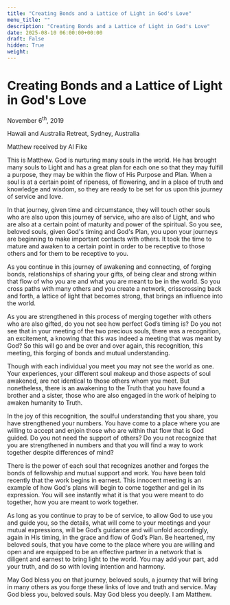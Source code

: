 ```yaml
---
title: "Creating Bonds and a Lattice of Light in God's Love"
menu_title: ""
description: "Creating Bonds and a Lattice of Light in God's Love"
date: 2025-08-10 06:00:00+00:00
draft: False
hidden: True
weight:
---
```

# Creating Bonds and a Lattice of Light in God's Love

November 6<sup>th</sup>, 2019

Hawaii and Australia Retreat, Sydney, Australia

Matthew received by Al Fike

This is Matthew. God is nurturing many souls in the world. He has brought many souls to Light and has a great plan for each one so that they may fulfill a purpose, they may be within the flow of His Purpose and Plan. When a soul is at a certain point of ripeness, of flowering, and in a place of truth and knowledge and wisdom, so they are ready to be set for us upon this journey of service and love.

In that journey, given time and circumstance, they will touch other souls who are also upon this journey of service, who are also of Light, and who are also at a certain point of maturity and power of the spiritual. So you see, beloved souls, given God's timing and God's Plan, you upon your journeys are beginning to make important contacts with others. It took the time to mature and awaken to a certain point in order to be receptive to those others and for them to be receptive to you.

As you continue in this journey of awakening and connecting, of forging bonds, relationships of sharing your gifts, of being clear and strong within that flow of who you are and what you are meant to be in the world. So you cross paths with many others and you create a network, crisscrossing back and forth, a lattice of light that becomes strong, that brings an influence into the world.

As you are strengthened in this process of merging together with others who are also gifted, do you not see how perfect God’s timing is? Do you not see that in your meeting of the two precious souls, there was a recognition, an excitement, a knowing that this was indeed a meeting that was meant by God? So this will go and be over and over again, this recognition, this meeting, this forging of bonds and mutual understanding.

Though with each individual you meet you may not see the world as one. Your experiences, your different soul makeup and those aspects of soul awakened, are not identical to those others whom you meet. But nonetheless, there is an awakening to the Truth that you have found a brother and a sister, those who are also engaged in the work of helping to awaken humanity to Truth.

In the joy of this recognition, the soulful understanding that you share, you have strengthened your numbers. You have come to a place where you are willing to accept and enjoin those who are within that flow that is God guided. Do you not need the support of others? Do you not recognize that you are strengthened in numbers and that you will find a way to work together despite differences of mind?

There is the power of each soul that recognizes another and forges the bonds of fellowship and mutual support and work. You have been told recently that the work begins in earnest. This innocent meeting is an example of how God's plans will begin to come together and gel in its expression. You will see instantly what it is that you were meant to do together, how you are meant to work together.

As long as you continue to pray to be of service, to allow God to use you and guide you, so the details, what will come to your meetings and your mutual expressions, will be God’s guidance and will unfold accordingly, again in His timing, in the grace and flow of God’s Plan. Be heartened, my beloved souls, that you have come to the place where you are willing and open and are equipped to be an effective partner in a network that is diligent and earnest to bring light to the world. You may add your part, add your truth, and do so with loving intention and harmony.

May God bless you on that journey, beloved souls, a journey that will bring in many others as you forge these links of love and truth and service. May God bless you, beloved souls. May God bless you deeply. I am Matthew.
